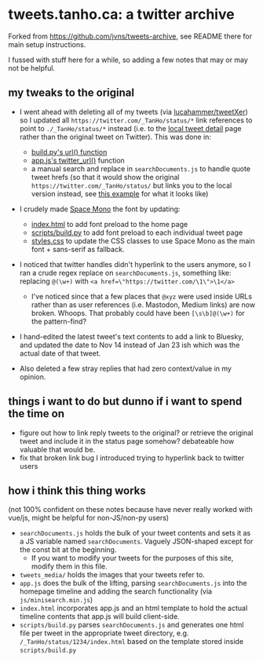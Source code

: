 # tweets.tanho.ca: a twitter archive

Forked from <https://github.com/jvns/tweets-archive>, see README there for main setup instructions.

I fussed with stuff here for a while, so adding a few notes that may or may not be helpful.

## my tweaks to the original

- I went ahead with deleting all of my tweets (via [lucahammer/tweetXer](https://github.com/lucahammer/tweetXer_))
so I updated all `https://twitter.com/_TanHo/status/*` link references to point to `./_TanHo/status/*` instead (i.e. to the
[local tweet detail](https://tweets.tanho.ca/_tanho/status/1746205216926466299/) page rather than the original tweet on Twitter). This was done in:

  - [build.py's url() function](https://github.com/tanho63/tantastic-tweets/blob/7b72d0be1f6654095954184a12b8b06615fc150d/scripts/build.py#L21-L22)
  - [app.js's twitter_url()](https://github.com/tanho63/tantastic-tweets/blob/main/app.js#L59-L60) function
  - a manual search and replace in `searchDocuments.js` to handle quote tweet hrefs (so that it would show the original `https://twitter.com/_TanHo/status/`
  but links you to the local version instead, see [this example](https://tweets.tanho.ca/_tanho/status/1692580866973643153/) for what it looks like)

- I crudely made [Space Mono](https://fonts.google.com/specimen/Space+Mono) the font by updating:
  - [index.html](https://github.com/tanho63/tantastic-tweets/blob/7b72d0be1f6654095954184a12b8b06615fc150d/index.html#L25-L27) to add font preload to the home page
  - [scripts/build.py](https://github.com/tanho63/tantastic-tweets/blob/7b72d0be1f6654095954184a12b8b06615fc150d/scripts/build.py#L51-L53) to add font preload to each individual tweet page
  - [styles.css](https://github.com/tanho63/tantastic-tweets/blob/7b72d0be1f6654095954184a12b8b06615fc150d/styles.css#L21-L27) to update the CSS classes to use Space Mono as the main font + sans-serif as fallback.

- I noticed that twitter handles didn't hyperlink to the users anymore, so I ran a crude regex replace on `searchDocuments.js`, something like: replacing `@(\w+)` with `<a href=\"https://twitter.com/\1\">\1</a>`
  - I've noticed since that a few places that `@xyz` were used inside URLs rather than as user references (i.e. Mastodon, Medium links) are now broken. Whoops. That probably could have been `[\s\b]@(\w+)` for the pattern-find?

- I hand-edited the latest tweet's text contents to add a link to Bluesky, and updated the date to Nov 14 instead of Jan 23 ish which was the actual date of that tweet.

- Also deleted a few stray replies that had zero context/value in my opinion. 

## things i want to do but dunno if i want to spend the time on
- figure out how to link reply tweets to the original? or retrieve the original tweet and include it in the status page somehow? debateable how valuable that would be.
- fix that broken link bug I introduced trying to hyperlink back to twitter users

## how i think this thing works
(not 100% confident on these notes because have never really worked with vue/js, might be helpful for non-JS/non-py users)

- `searchDocuments.js` holds the bulk of your tweet contents and sets it as a JS variable named `searchDocuments`. Vaguely JSON-shaped except for the const bit at the beginning.
  - If you want to modify your tweets for the purposes of this site, modify them in this file.
- `tweets_media/` holds the images that your tweets refer to.
- `app.js` does the bulk of the lifting, parsing `searchDocuments.js` into the homepage timeline and adding the search functionality (via `js/minisearch.min.js`)
- `index.html` incorporates app.js and an html template to hold the actual timeline contents that app.js will build client-side.
- `scripts/build.py` parses `searchDocuments.js` and generates one html file per tweet in the appropriate tweet directory, e.g. `/_TanHo/status/1234/index.html` based on the template stored inside `scripts/build.py`

 

